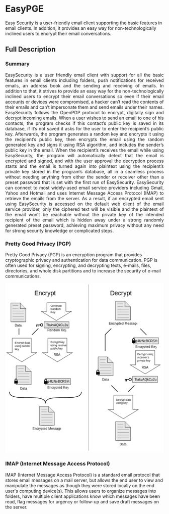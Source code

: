 # EasyPGE
Easy Security is a user-friendly email client supporting the basic features in email clients. In addition, it provides an easy way for non-technologically inclined users to encrypt their email conversations.

## Full Description
### Summary
<p align="justify" >
EasySecurity is a user friendly email client with support for all the basic features in email clients including folders, push notifications for received emails, an address book and the sending and receiving of emails. In addition to that, it strives to provide an easy way for the non-technologically inclined users to encrypt their email conversations so even if their email accounts or devices were compromised, a hacker can’t read the contents of their emails and can’t impersonate them and send emails under their names. EasySecurity follows the OpenPGP protocol to encrypt, digitally sign and decrypt incoming emails. When a user wishes to send an email to one of his contacts, the program checks if this contact’s public key is saved in its database, if it’s not saved it asks for the user to enter the recipient’s public key. Afterwards, the program generates a random key and encrypts it using the recipient’s public key, then encrypts the email using the random generated key and signs it using RSA algorithm, and includes the sender’s public key in the email. When the recipient’s receives the email while using EasySecurity, the program will automatically detect that the email is encrypted and signed, and with the user approval the decryption process starts and the email is turned again into plaintext using the recipient’s private key stored in the program’s database, all in a seamless process without needing anything from either the sender or receiver other than a preset password that is set with the first run of EasySecurity. EasySecurity can connect to most widely-used email service providers including Gmail, Yahoo and Hotmail and uses Internet Message Access Protocol (IMAP) to retrieve the emails from the server. As a result, if an encrypted email sent using EasySecurity is accessed on the default web client of the email service provider, only the ciphered text will be visible and the plaintext of the email won’t be reachable without the private key of the intended recipient of the email which is hidden away under a strong randomly generated preset password, achieving maximum privacy without any need for strong security knowledge or complicated steps.
</p>

### Pretty Good Privacy (PGP)

Pretty Good Privacy (PGP) is an encryption program that provides cryptographic privacy and authentication for data communication. PGP is often used for signing, encrypting, and decrypting texts, e-mails, files, directories, and whole disk partitions and to increase the security of e-mail communications.

<p align="center">
<img src="Encrypt_decrypt.png">
</p >


### IMAP (Internet Message Access Protocol)

IMAP (Internet Message Access Protocol) is a standard email protocol that stores email messages on a mail server, but allows the end user to view and manipulate the messages as though they were stored locally on the end user's computing device(s). This allows users to organize messages into folders, have multiple client applications know which messages have been read, flag messages for urgency or follow-up and save draft messages on the server.
